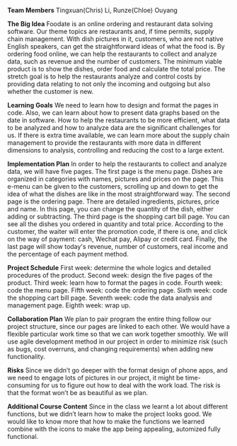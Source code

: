 **Team Members** Tingxuan(Chris) Li, Runze(Chloe) Ouyang

**The Big Idea** Foodate is an online ordering and restaurant data solving software. Our theme topics are restaurants and, if time permits, supply chain management. With dish pictures in it, customers, who are not native English speakers, can get the straightforward ideas of what the food is. By ordering food online, we can help the restaurants to collect and analyze data, such as revenue and the number of customers. The minimum viable product is to show the dishes, order food and calculate the total price. The stretch goal is to help the restaurants analyze and control costs by providing data relating to not only the incoming and outgoing but also whether the customer is new. 

**Learning Goals** We need to learn how to design and format the pages in code. Also, we can learn about how to present data graphs based on the date in software. How to help the restaurants to be more efficient, what data to be analyzed and how to analyze data are the significant challenges for us. If there is extra time available, we can learn more about the supply chain management to provide the restaurants with more data in different dimensions to analysis, controlling and reducing the cost to a large extent. 

**Implementation Plan** In order to help the restaurants to collect and analyze data, we will have five pages. The first page is the menu page. Dishes are organized in categories with names, pictures and prices on the page. This e-menu can be given to the customers, scrolling up and down to get the idea of what the dishes are like in the most straightforward way. The second page is the ordering page. There are detailed ingredients, pictures, price and name. In this page, you can change the quantity of the dish, either adding or subtracting. The third page is the shopping cart bill page. You can see all the dishes you ordered in quantity and total price. According to the customer, the waiter will enter the promotion code, if there is one, and click on the way of payment: cash, Wechat pay, Alipay or credit card. Finally, the last page will show today's revenue, number of customers, real income and the percentage of each payment method.

**Project Schedule** First week: determine the whole logics and detailed procedures of the product. Second week: design the five pages of the product. Third week: learn how to format the pages in code. Fourth week: code the menu page. Fifth week: code the ordering page. Sixth week: code the shopping cart bill page. Seventh week: code the data analysis and management page. Eighth week: wrap up.

**Collaboration Plan** We plan to pair program the entire thing follow our project structure, since our pages are linked to each other. We would have a flexible particular work time so that we can work together smoothly. We will use agile development method in our project in order to minimize risk (such as bugs, cost overruns, and changing requirements) when adding new functionality. 

**Risks** Since we didn’t go deeper with the format design of phone apps, and we need to engage lots of pictures in our project, it might be time-consuming for us to figure out how to deal with the work load. The risk is that the format won’t be as beautiful as we plan.

**Additional Course Content** Since in the class we learnt a lot about different functions, but we didn’t learn how to make the project looks good. We would like to know more that how to make the functions we learned combine with the icons to make the app being appealing, automized fully functional.